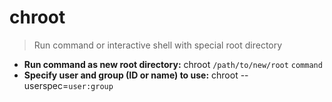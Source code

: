 # chroot
> Run command or interactive shell with special root directory
- **Run command as new root directory:**
chroot `/path/to/new/root` `command`
- **Specify user and group (ID or name) to use:**
chroot --userspec=`user:group`
